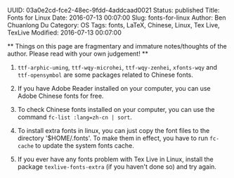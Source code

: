 UUID: 03a0e2cd-fce2-48ec-9fdd-4addcaad0021
Status: published
Title: Fonts for Linux
Date: 2016-07-13 00:07:00
Slug: fonts-for-linux
Author: Ben Chuanlong Du
Category: OS
Tags: fonts, LaTeX, Chinese, Linux, Tex Live, TexLive
Modified: 2016-07-13 00:07:00

**
Things on this page are fragmentary and immature notes/thoughts of the author. 
Please read with your own judgement!
**
 

1. `ttf-arphic-uming`, `ttf-wqy-microhei`, `ttf-wqy-zenhei`, `xfonts-wqy` and `ttf-opensymbol` 
are some packages related to Chinese fonts.

2. If you have Adobe Reader installed on your computer, 
you can use Adobe Chinese fonts for free.

2. To check Chinese fonts installed on your computer,
you can use the command `fc-list :lang=zh-cn | sort`.

3. To install extra fonts in linux, 
you can just copy the font files to the directory '$HOME/.fonts'.
To make them in effect, 
you have to run `fc-cache` to update the system fonts cache.

4. If you ever have any fonts problem with Tex Live in Linux, 
install the package `texlive-fonts-extra` (if you haven't done so) and try again.

